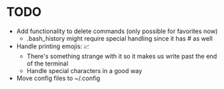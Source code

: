 # TODO

* Add functionality to delete commands (only possible for favorites now)
  * .bash_history might require special handling since it has # as well
* Handle printing emojis: 📈
  * There's something strange with it so it makes us write past the end of the terminal
  * Handle special characters in a good way
* Move config files to ~/.config
